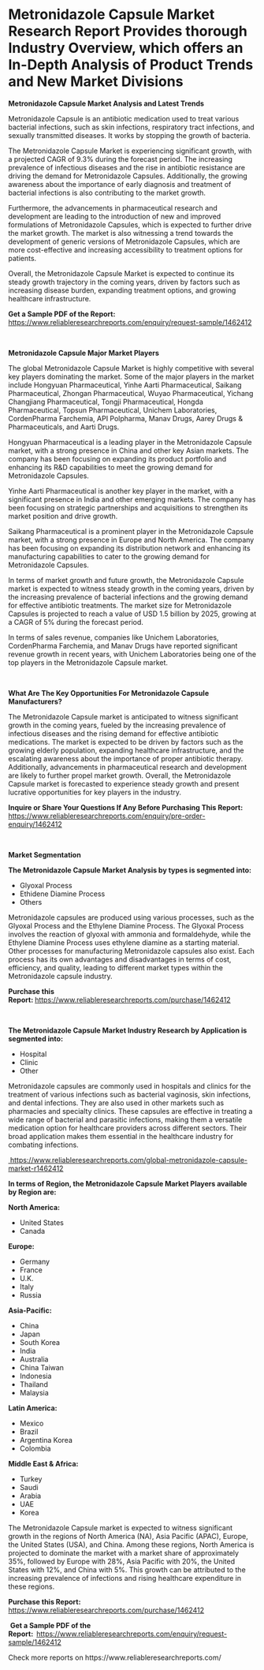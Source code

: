 <p><h1>Metronidazole Capsule Market Research Report Provides thorough Industry Overview, which offers an In-Depth Analysis of Product Trends and New Market Divisions</h1></p><p><strong>Metronidazole Capsule Market Analysis and Latest Trends</strong></p>
<p><p>Metronidazole Capsule is an antibiotic medication used to treat various bacterial infections, such as skin infections, respiratory tract infections, and sexually transmitted diseases. It works by stopping the growth of bacteria.</p><p>The Metronidazole Capsule Market is experiencing significant growth, with a projected CAGR of 9.3% during the forecast period. The increasing prevalence of infectious diseases and the rise in antibiotic resistance are driving the demand for Metronidazole Capsules. Additionally, the growing awareness about the importance of early diagnosis and treatment of bacterial infections is also contributing to the market growth.</p><p>Furthermore, the advancements in pharmaceutical research and development are leading to the introduction of new and improved formulations of Metronidazole Capsules, which is expected to further drive the market growth. The market is also witnessing a trend towards the development of generic versions of Metronidazole Capsules, which are more cost-effective and increasing accessibility to treatment options for patients.</p><p>Overall, the Metronidazole Capsule Market is expected to continue its steady growth trajectory in the coming years, driven by factors such as increasing disease burden, expanding treatment options, and growing healthcare infrastructure.</p></p>
<p><strong>Get a Sample PDF of the Report:&nbsp;</strong> <a href="https://www.reliableresearchreports.com/enquiry/request-sample/1462412">https://www.reliableresearchreports.com/enquiry/request-sample/1462412</a></p>
<p>&nbsp;</p>
<p><strong>Metronidazole Capsule Major Market Players</strong></p>
<p><p>The global Metronidazole Capsule Market is highly competitive with several key players dominating the market. Some of the major players in the market include Hongyuan Pharmaceutical, Yinhe Aarti Pharmaceutical, Saikang Pharmaceutical, Zhongan Pharmaceutical, Wuyao Pharmaceutical, Yichang Changjiang Pharmaceutical, Tongji Pharmaceutical, Hongda Pharmaceutical, Topsun Pharmaceutical, Unichem Laboratories, CordenPharma Farchemia, API Polpharma, Manav Drugs, Aarey Drugs & Pharmaceuticals, and Aarti Drugs.</p><p>Hongyuan Pharmaceutical is a leading player in the Metronidazole Capsule market, with a strong presence in China and other key Asian markets. The company has been focusing on expanding its product portfolio and enhancing its R&D capabilities to meet the growing demand for Metronidazole Capsules.</p><p>Yinhe Aarti Pharmaceutical is another key player in the market, with a significant presence in India and other emerging markets. The company has been focusing on strategic partnerships and acquisitions to strengthen its market position and drive growth.</p><p>Saikang Pharmaceutical is a prominent player in the Metronidazole Capsule market, with a strong presence in Europe and North America. The company has been focusing on expanding its distribution network and enhancing its manufacturing capabilities to cater to the growing demand for Metronidazole Capsules.</p><p>In terms of market growth and future growth, the Metronidazole Capsule market is expected to witness steady growth in the coming years, driven by the increasing prevalence of bacterial infections and the growing demand for effective antibiotic treatments. The market size for Metronidazole Capsules is projected to reach a value of USD 1.5 billion by 2025, growing at a CAGR of 5% during the forecast period.</p><p>In terms of sales revenue, companies like Unichem Laboratories, CordenPharma Farchemia, and Manav Drugs have reported significant revenue growth in recent years, with Unichem Laboratories being one of the top players in the Metronidazole Capsule market.</p></p>
<p>&nbsp;</p>
<p><strong>What Are The Key Opportunities For Metronidazole Capsule Manufacturers?</strong></p>
<p><p>The Metronidazole Capsule market is anticipated to witness significant growth in the coming years, fueled by the increasing prevalence of infectious diseases and the rising demand for effective antibiotic medications. The market is expected to be driven by factors such as the growing elderly population, expanding healthcare infrastructure, and the escalating awareness about the importance of proper antibiotic therapy. Additionally, advancements in pharmaceutical research and development are likely to further propel market growth. Overall, the Metronidazole Capsule market is forecasted to experience steady growth and present lucrative opportunities for key players in the industry.</p></p>
<p><strong>Inquire or Share Your Questions If Any Before Purchasing This Report:</strong> <a href="https://www.reliableresearchreports.com/enquiry/pre-order-enquiry/1462412">https://www.reliableresearchreports.com/enquiry/pre-order-enquiry/1462412</a></p>
<p>&nbsp;</p>
<p><strong>Market Segmentation</strong></p>
<p><strong>The Metronidazole Capsule Market Analysis by types is segmented into:</strong></p>
<p><ul><li>Glyoxal Process</li><li>Ethidene Diamine Process</li><li>Others</li></ul></p>
<p><p>Metronidazole capsules are produced using various processes, such as the Glyoxal Process and the Ethylene Diamine Process. The Glyoxal Process involves the reaction of glyoxal with ammonia and formaldehyde, while the Ethylene Diamine Process uses ethylene diamine as a starting material. Other processes for manufacturing Metronidazole capsules also exist. Each process has its own advantages and disadvantages in terms of cost, efficiency, and quality, leading to different market types within the Metronidazole capsule industry.</p></p>
<p><strong>Purchase this Report:&nbsp;</strong><a href="https://www.reliableresearchreports.com/purchase/1462412">https://www.reliableresearchreports.com/purchase/1462412</a></p>
<p>&nbsp;</p>
<p><strong>The Metronidazole Capsule Market Industry Research by Application is segmented into:</strong></p>
<p><ul><li>Hospital</li><li>Clinic</li><li>Other</li></ul></p>
<p><p>Metronidazole capsules are commonly used in hospitals and clinics for the treatment of various infections such as bacterial vaginosis, skin infections, and dental infections. They are also used in other markets such as pharmacies and specialty clinics. These capsules are effective in treating a wide range of bacterial and parasitic infections, making them a versatile medication option for healthcare providers across different sectors. Their broad application makes them essential in the healthcare industry for combating infections.</p></p>
<p><a href="https://www.reliableresearchreports.com/global-metronidazole-capsule-market-r1462412">&nbsp;https://www.reliableresearchreports.com/global-metronidazole-capsule-market-r1462412</a></p>
<p><strong>In terms of Region, the Metronidazole Capsule Market Players available by Region are:</strong></p>
<p>
    <p> <strong> North America: </strong>
        <ul>
            <li>United States</li>
            <li>Canada</li>
        </ul>
        </p> 
    <p> <strong> Europe: </strong>
        <ul>
            <li>Germany</li>
            <li>France</li>
            <li>U.K.</li>
            <li>Italy</li>
            <li>Russia</li>
        </ul>
        </p> 
    <p> <strong> Asia-Pacific: </strong>
        <ul>
            <li>China</li>
            <li>Japan</li>
            <li>South Korea</li>
            <li>India</li>
            <li>Australia</li>
            <li>China Taiwan</li>
            <li>Indonesia</li>
            <li>Thailand</li>
            <li>Malaysia</li>
        </ul>
        </p> 
    <p> <strong> Latin America: </strong>
        <ul>
            <li>Mexico</li>
            <li>Brazil</li>
            <li>Argentina Korea</li>
            <li>Colombia</li>
        </ul>
        </p> 
    <p> <strong> Middle East & Africa: </strong>
        <ul>
            <li>Turkey</li>
            <li>Saudi</li>
            <li>Arabia</li>
            <li>UAE</li>
            <li>Korea</li>
        </ul>
    </p>
    </p>
<p><p>The Metronidazole Capsule market is expected to witness significant growth in the regions of North America (NA), Asia Pacific (APAC), Europe, the United States (USA), and China. Among these regions, North America is projected to dominate the market with a market share of approximately 35%, followed by Europe with 28%, Asia Pacific with 20%, the United States with 12%, and China with 5%. This growth can be attributed to the increasing prevalence of infections and rising healthcare expenditure in these regions.</p></p>
<p><strong>Purchase this Report: </strong><a href="https://www.reliableresearchreports.com/purchase/1462412">https://www.reliableresearchreports.com/purchase/1462412</a></p>
<p>&nbsp;<strong>Get a Sample PDF of the Report:&nbsp;&nbsp;</strong><a href="https://www.reliableresearchreports.com/enquiry/request-sample/1462412">https://www.reliableresearchreports.com/enquiry/request-sample/1462412</a></p>
<p><strong></strong></p>
<p>Check more reports on https://www.reliableresearchreports.com/</p>